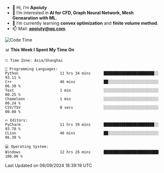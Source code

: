 - 👋 Hi, I’m **Apoiuty**
- 👀 I’m interested in **AI for CFD, Graph Neural Network, Mesh Genearation with ML.**
- 🌱 I’m currently learning **convex optimization** and **finite volume method**.
- 📫 Mail: **apoiuty@qq.com**.


<!--START_SECTION:waka-->
![Code Time](http://img.shields.io/badge/Code%20Time-1%2C225%20hrs%2035%20mins-blue)

📊 **This Week I Spent My Time On** 

```text
🕑︎ Time Zone: Asia/Shanghai

💬 Programming Languages: 
Python                   11 hrs 34 mins      ███████████████████████░░   93.11 % 
C++                      46 mins             ██░░░░░░░░░░░░░░░░░░░░░░░   06.30 % 
Text                     1 min               ░░░░░░░░░░░░░░░░░░░░░░░░░   00.25 % 
Chameleon                1 min               ░░░░░░░░░░░░░░░░░░░░░░░░░   00.24 % 
CSV/TSV                  0 secs              ░░░░░░░░░░░░░░░░░░░░░░░░░   00.08 % 

🔥 Editors: 
PyCharm                  11 hrs 39 mins      ███████████████████████░░   93.70 % 
CLion                    46 mins             ██░░░░░░░░░░░░░░░░░░░░░░░   06.30 % 

💻 Operating System: 
Windows                  12 hrs 26 mins      █████████████████████████   100.00 % 
```


 Last Updated on 06/09/2024 18:39:19 UTC
<!--END_SECTION:waka-->



<!---
Apoiuty/Apoiuty is a ✨ special ✨ repository because its `README.md` (this file) appears on your GitHub profile.
You can click the Preview link to take a look at your changes.
--->

